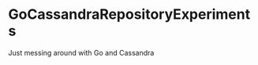 GoCassandraRepositoryExperiments
================================

Just messing around with Go and Cassandra
